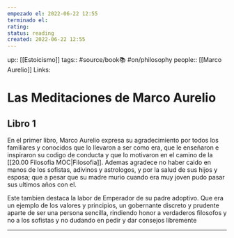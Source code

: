 ```yaml
---
empezado el: 2022-06-22 12:55
terminado el:
rating:
status: reading
created: 2022-06-22 12:55
---
```

up:: [[Estoicismo]]
tags:: #source/book📚  #on/philosophy 
people:: [[Marco Aurelio]]
Links: 
# Las Meditaciones de Marco Aurelio
## Libro 1
En el primer libro, Marco Aurelio expresa su agradecimiento por todos los familiares y conocidos que lo llevaron a ser como era, que le enseñaron e inspiraron su codigo de conducta y que lo motivaron en el camino de la [[20.00 Filosofia MOC|Filosofia]]. Ademas agradece no haber caido en manos de los sofistas, adivinos y astrologos, y por la salud de sus hijos y esposa; que a pesar que su madre murio cuando era muy joven pudo pasar sus ultimos años con el.

Este tambien destaca la labor de Emperador de su padre adoptivo. Que era un ejemplo de los valores y principios, un gobernante discreto y prudente aparte de ser una persona sencilla, rindiendo honor a verdaderos filosofos y no a los sofistas y no dudando en pedir y dar consejos libremente
___



